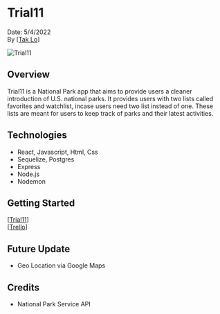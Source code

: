 # Trial11

Date: 5/4/2022   
By [[Tak Lo](https://linkedin.com/in/takkwanlo)]

![Trial11](trial11.png)

## Overview
Trial11 is a National Park app that aims to provide users a cleaner introduction of U.S. national parks. It provides users with two lists called favorites and watchlist, incase users need two list instead of one. These lists are meant for users to keep track of parks and their latest activities. 


## Technologies
- React, Javascript, Html, Css
- Sequelize, Postgres 
- Express 
- Node.js 
- Nodemon


## Getting Started
[[Trial11](https://trialeleven.herokuapp.com/)]   
[[Trello](https://trello.com/b/rpCtxubn/trial11)]

## Future Update
- Geo Location via Google Maps


## Credits
- National Park Service API
